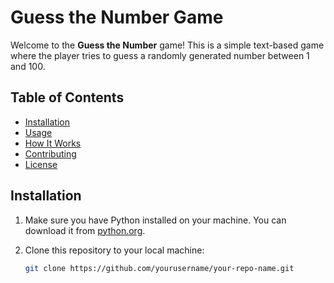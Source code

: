 # Guess the Number Game

Welcome to the **Guess the Number** game! This is a simple text-based game where the player tries to guess a randomly generated number between 1 and 100.

## Table of Contents

- [Installation](#installation)
- [Usage](#usage)
- [How It Works](#how-it-works)
- [Contributing](#contributing)
- [License](#license)

## Installation

1. Make sure you have Python installed on your machine. You can download it from [python.org](https://www.python.org/downloads/).
2. Clone this repository to your local machine:

   ```bash
   git clone https://github.com/yourusername/your-repo-name.git
